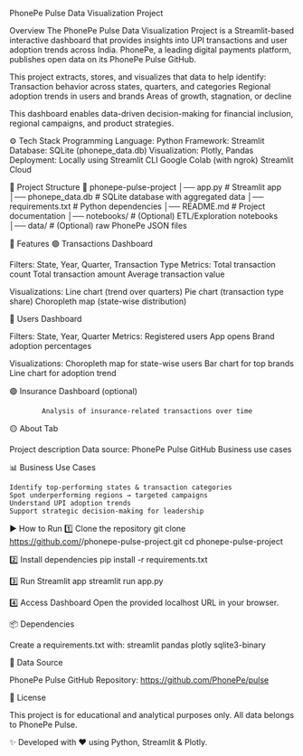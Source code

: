 PhonePe Pulse Data Visualization Project

Overview
The PhonePe Pulse Data Visualization Project is a Streamlit-based interactive dashboard that provides insights into UPI transactions and user adoption trends across India. PhonePe, a leading digital payments platform, publishes open data on its PhonePe Pulse GitHub. 

This project extracts, stores, and visualizes that data to help identify:
		Transaction behavior across states, quarters, and categories
		Regional adoption trends in users and brands
		Areas of growth, stagnation, or decline

This dashboard enables data-driven decision-making for financial inclusion, regional campaigns, and product strategies.

⚙️ Tech Stack
Programming Language: Python
Framework: Streamlit
Database: SQLite (phonepe_data.db)
Visualization: Plotly, Pandas
Deployment:
	Locally using Streamlit CLI
	Google Colab (with ngrok)
	Streamlit Cloud

📂 Project Structure
📁 phonepe-pulse-project
│── app.py                 # Streamlit app
│── phonepe_data.db        # SQLite database with aggregated data
│── requirements.txt       # Python dependencies
│── README.md              # Project documentation
│── notebooks/             # (Optional) ETL/Exploration notebooks
│── data/                  # (Optional) raw PhonePe JSON files

🚀 Features
🟢 Transactions Dashboard

Filters: State, Year, Quarter, Transaction Type
Metrics:
	Total transaction count
	Total transaction amount
	Average transaction value

Visualizations:
	Line chart (trend over quarters)
	Pie chart (transaction type share)
	Choropleth map (state-wise distribution)

🔵 Users Dashboard

Filters: State, Year, Quarter
Metrics:
	Registered users
	App opens
	Brand adoption percentages

Visualizations:
	Choropleth map for state-wise users
	Bar chart for top brands
	Line chart for adoption trend

🟣 Insurance Dashboard (optional)

			Analysis of insurance-related transactions over time

🟡 About Tab

Project description
Data source: PhonePe Pulse GitHub
Business use cases

📊 Business Use Cases

	Identify top-performing states & transaction categories
	Spot underperforming regions → targeted campaigns
	Understand UPI adoption trends
	Support strategic decision-making for leadership

▶️ How to Run
1️⃣ Clone the repository
git clone https://github.com/<your-username>/phonepe-pulse-project.git
cd phonepe-pulse-project

2️⃣ Install dependencies
pip install -r requirements.txt

3️⃣ Run Streamlit app
streamlit run app.py

4️⃣ Access Dashboard
Open the provided localhost URL in your browser.

📦 Dependencies

Create a requirements.txt with:
	streamlit
	pandas
	plotly
	sqlite3-binary

📖 Data Source

PhonePe Pulse GitHub Repository: https://github.com/PhonePe/pulse

📜 License

This project is for educational and analytical purposes only.
All data belongs to PhonePe Pulse.

✨ Developed with ❤️ using Python, Streamlit & Plotly.
